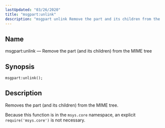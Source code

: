 ```yaml
---
lastUpdated: "03/26/2020"
title: "msgpart:unlink"
description: "msgpart unlink Remove the part and its children from the MIME tree msgpart unlink Removes the part and its children from the MIME tree Because this function is in the msys core namespace an explicit require msys core is not necessary..."
---
```


<a name="lua.ref.msgpart_unlink"></a> 
## Name

msgpart:unlink — Remove the part (and its children) from the MIME tree

<a name="idp15969552"></a> 
## Synopsis

`msgpart:unlink();`

<a name="idp15971792"></a> 
## Description

Removes the part (and its children) from the MIME tree.

Because this function is in the `msys.core` namespace, an explicit `require('msys.core')` is not necessary.